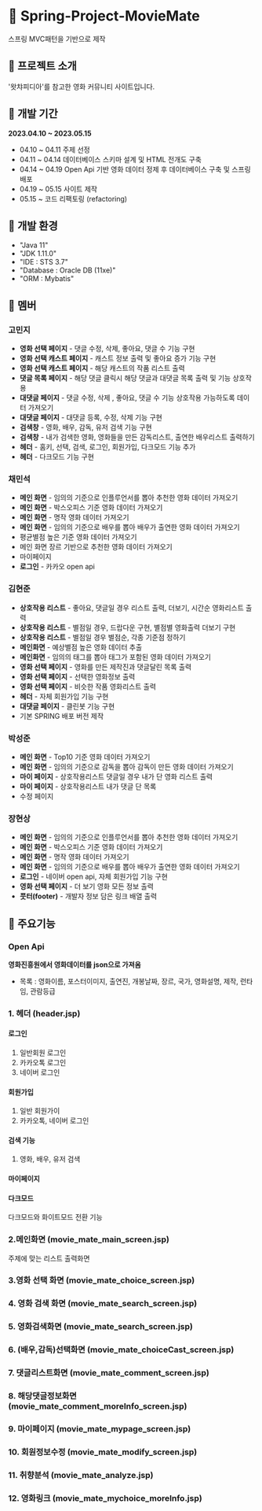 # :movie_camera: Spring-Project-MovieMate
스프링 MVC패턴을 기반으로 제작
   
##  :pushpin: 프로젝트 소개
'왓챠피디아'를 참고한 영화 커뮤니티 사이트입니다.

##  :pushpin: 개발 기간
**2023.04.10 ~ 2023.05.15**
- 04.10 ~ 04.11   주제 선정
- 04.11 ~ 04.14   데이터베이스 스키마 설계 및 HTML 전개도 구축
- 04.14 ~ 04.19 Open Api 기반 영화 데이터 정제 후 데이터베이스 구축 및 스프링 배포
- 04.19 ~ 05.15 사이트 제작
- 05.15 ~ 코드 리팩토링 (refactoring)    

## :pushpin: 개발 환경
- "Java 11"
- "JDK 1.11.0"
- "IDE : STS 3.7"
- "Database : Oracle DB (11xe)"
- "ORM : Mybatis"

## :pushpin: 멤버
### 고민지
- **영화 선택 페이지** - 댓글 수정, 삭제, 좋아요, 댓글 수 기능 구현
- **영화 선택 캐스트 페이지** - 캐스트 정보 출력 및 좋아요 증가 기능 구현
- **영화 선택 캐스트 페이지** - 해당 캐스트의 작품 리스트 출력
- **댓글 목록 페이지** - 해당 댓글 클릭시 해당 댓글과 대댓글 목록 출력 및 기능 상호작용
- **대댓글 페이지** - 댓글 수정, 삭제 , 좋아요, 댓글 수 기능 상호작용 가능하도록 데이터 가져오기
- **대댓글 페이지** - 대댓글 등록, 수정, 삭제 기능 구현
- **검색창** - 영화, 배우, 감독, 유저 검색 기능 구현
- **검색창** - 내가 검색한 영화, 영화들을 만든 감독리스트, 출연한 배우리스트 출력하기
- **헤더** - 홈키, 선택, 검색, 로그인, 회원가입, 다크모드 기능 추가
- **헤더** - 다크모드 기능 구현

### 채민석
- **메인 화면** -  임의의 기준으로 인플루언서를 뽑아 추천한 영화 데이터 가져오기
- **메인 화면** - 박스오피스 기준 영화 데이터 가져오기
- **메인 화면** - 명작 영화 데이터 가져오기
- **메인 화면** - 임의의 기준으로 배우를 뽑아 배우가 출연한 영화 데이터 가져오기
- 평균별점 높은 기준 영화 데이터 가져오기
- 메인 화면 장르 기반으로 추천한 영화 데이터 가져오기
- 마이페이지 
- **로그인** - 카카오 open api

### 김현준
- **상호작용 리스트** - 좋아요, 댓글일 경우 리스트 출력, 더보기, 시간순 영화리스트 출력   
- **상호작용 리스트** - 별점일 경우, 드랍다운 구현, 별점별 영화출력 더보기 구현   
- **상호작용 리스트** - 별점일 경우 별점순, 각종 기준점 정하기    
- **메인화면** - 예상별점 높은 영화 데이터 추출
- **메인화면** - 임의의 태그를 뽑아 태그가 포함된 영화 데이터 가져오기
- **영화 선택 페이지** - 영화를 만든 제작진과 댓글달린 목록 출력
- **영화 선택 페이지** - 선택한 영화정보 출력
- **영화 선택 페이지** - 비슷한 작품 영화리스트 출력
- **헤더** - 자체 회원가입 기능 구현
- **대댓글 페이지** - 클린봇 기능 구현
- 기본 SPRING  배포 버전 제작

### 박성준
- **메인 화면** - Top10 기준 영화 데이터 가져오기
- **메인 화면** - 임의의 기준으로 감독을 뽑아 감독이 만든 영화 데이터 가져오기  
- **마이 페이지** - 상호작용리스트 댓글일 경우 내가 단 영화 리스트 출력
- **마이 페이지** - 상호작용리스트 내가 댓글 단 목록
- 수정 페이지


### 장현상
- **메인 화면** - 임의의 기준으로 인플루언서를 뽑아 추천한 영화 데이터 가져오기
- **메인 화면** - 박스오피스 기준 영화 데이터 가져오기
- **메인 화면** - 명작 영화 데이터 가져오기
- **메인 화면** - 임의의 기준으로 배우를 뽑아 배우가 출연한 영화 데이터 가져오기
- **로그인** - 네이버 open api, 자체 회원가입 기능 구현
- **영화 선택 페이지** - 더 보기 영화 모든 정보 출력
- **풋터(footer)** - 개발자 정보 담은 링크 배열 출력

## :pushpin: 주요기능
### Open Api
**영화진흥원에서 영화데이터를 json으로 가져옴**
- 목록 : 영화이름, 포스터이미지, 출연진, 개봉날짜, 장르, 국가, 영화설명, 제작, 런타임, 관람등급

### 1. 헤더 (header.jsp)
#### 로그인
1. 일반회원 로그인
2. 카카오톡 로그인
3. 네이버 로그인
#### 회원가입
1. 일반 회원가이
2. 카카오톡, 네이버 로그인
#### 검색 기능
1. 영화, 배우, 유저 검색
#### 마이페이지
#### 다크모드
다크모드와 화이트모드 전환 기능

### 2.메인화면 (movie_mate_main_screen.jsp)
주제에 맞는 리스트 출력화면

### 3.영화 선택 화면 (movie_mate_choice_screen.jsp)

### 4. 영화 검색 화면 (movie_mate_search_screen.jsp)

### 5. 영화검색화면 (movie_mate_search_screen.jsp)

### 6. (배우,감독)선택화면 (movie_mate_choiceCast_screen.jsp)

### 7. 댓글리스트화면 (movie_mate_comment_screen.jsp)

### 8. 해당댓글정보화면 (movie_mate_comment_moreInfo_screen.jsp)

### 9. 마이페이지 (movie_mate_mypage_screen.jsp)

### 10. 회원정보수정 (movie_mate_modify_screen.jsp)

### 11. 취향분석 (movie_mate_analyze.jsp)

### 12. 영화링크 (movie_mate_mychoice_moreInfo.jsp)

